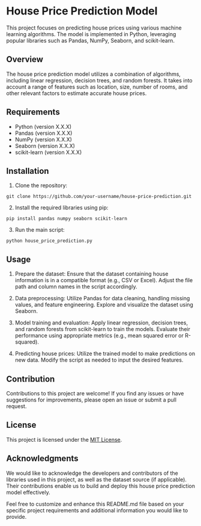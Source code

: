 # House Price Prediction Model

This project focuses on predicting house prices using various machine learning algorithms. The model is implemented in Python, leveraging popular libraries such as Pandas, NumPy, Seaborn, and scikit-learn.

## Overview

The house price prediction model utilizes a combination of algorithms, including linear regression, decision trees, and random forests. It takes into account a range of features such as location, size, number of rooms, and other relevant factors to estimate accurate house prices.

## Requirements

- Python (version X.X.X)
- Pandas (version X.X.X)
- NumPy (version X.X.X)
- Seaborn (version X.X.X)
- scikit-learn (version X.X.X)

## Installation

1. Clone the repository:

```shell
git clone https://github.com/your-username/house-price-prediction.git
```

2. Install the required libraries using pip:

```shell
pip install pandas numpy seaborn scikit-learn
```

3. Run the main script:

```shell
python house_price_prediction.py
```

## Usage

1. Prepare the dataset: Ensure that the dataset containing house information is in a compatible format (e.g., CSV or Excel). Adjust the file path and column names in the script accordingly.

2. Data preprocessing: Utilize Pandas for data cleaning, handling missing values, and feature engineering. Explore and visualize the dataset using Seaborn.

3. Model training and evaluation: Apply linear regression, decision trees, and random forests from scikit-learn to train the models. Evaluate their performance using appropriate metrics (e.g., mean squared error or R-squared).

4. Predicting house prices: Utilize the trained model to make predictions on new data. Modify the script as needed to input the desired features.

## Contribution

Contributions to this project are welcome! If you find any issues or have suggestions for improvements, please open an issue or submit a pull request.

## License

This project is licensed under the [MIT License](LICENSE).

## Acknowledgments

We would like to acknowledge the developers and contributors of the libraries used in this project, as well as the dataset source (if applicable). Their contributions enable us to build and deploy this house price prediction model effectively.

Feel free to customize and enhance this README.md file based on your specific project requirements and additional information you would like to provide.
